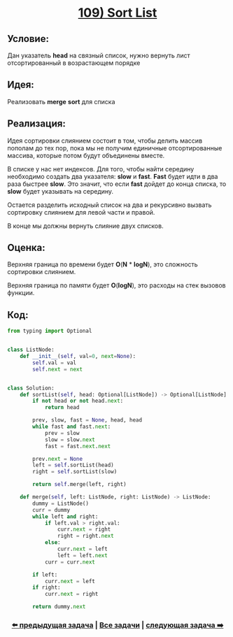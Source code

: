 <div align='center'>
<h1><a href='https://leetcode.com/problems/sort-list/description/'><strong>109) Sort List</strong></a></h1>
</div>

## **Условие:**

Дан указатель **head** на связный список, нужно вернуть лист отсортированный в возрастающем порядке

## **Идея:**

Реализовать **merge** **sort** для списка

## **Реализация:**

Идея сортировки слиянием состоит в том, чтобы делить массив пополам до тех пор, пока мы не получим единичные отсортированные массива, которые потом будут объединены вместе.

В списке у нас нет индексов. Для того, чтобы найти середину необходимо создать два указателя: **slow** и **fast**. **Fast** будет идти в два раза быстрее **slow**. Это значит, что если **fast** дойдет до конца списка, то **slow** будет указывать на середину.

Остается разделить исходный список на два и рекурсивно вызвать сортировку слиянием для левой части и правой.

В конце мы должны вернуть слияние двух списков.



## **Оценка:**

Верхняя граница по времени будет **O**(**N** * **logN**), это сложность сортировки слиянием.

Верхняя граница по памяти будет **O**(**logN**), это расходы на стек вызовов функции.

## Код:
```python
from typing import Optional


class ListNode:
    def __init__(self, val=0, next=None):
        self.val = val
        self.next = next


class Solution:
    def sortList(self, head: Optional[ListNode]) -> Optional[ListNode]:
        if not head or not head.next:
            return head

        prev, slow, fast = None, head, head
        while fast and fast.next:
            prev = slow
            slow = slow.next
            fast = fast.next.next

        prev.next = None
        left = self.sortList(head)
        right = self.sortList(slow)

        return self.merge(left, right)

    def merge(self, left: ListNode, right: ListNode) -> ListNode:
        dummy = ListNode()
        curr = dummy
        while left and right:
            if left.val > right.val:
                curr.next = right
                right = right.next
            else:
                curr.next = left
                left = left.next
            curr = curr.next

        if left:
            curr.next = left
        if right:
            curr.next = right

        return dummy.next

```

<div align='center'><h3><a href='https://github.com/TAskMAster339/PythonAlgorithms/tree/main/108.Convert%20Sorted%20Array%20to%20Binary%20Search%20Tree'>⬅️ предыдущая задача</a>&nbsp;|&nbsp;<a href='https://github.com/TAskMAster339/PythonAlgorithms/tree/main/README.md'>Все задачи</a>&nbsp;|&nbsp;<a href='https://github.com/TAskMAster339/PythonAlgorithms/tree/main/110.Construct%20Quad%20Tree'>следующая задача ➡️</a></h3></div>